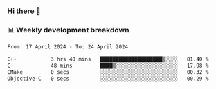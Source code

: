 ### Hi there 👋

### 📊 Weekly development breakdown
<!--START_SECTION:waka-->

```txt
From: 17 April 2024 - To: 24 April 2024

C++           3 hrs 40 mins   ████████████████████▒░░░░   81.40 %
C             48 mins         ████▒░░░░░░░░░░░░░░░░░░░░   17.98 %
CMake         0 secs          ░░░░░░░░░░░░░░░░░░░░░░░░░   00.32 %
Objective-C   0 secs          ░░░░░░░░░░░░░░░░░░░░░░░░░   00.29 %
```

<!--END_SECTION:waka-->
